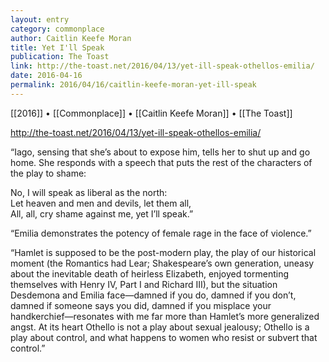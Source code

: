 ```yaml
---
layout: entry
category: commonplace
author: Caitlin Keefe Moran
title: Yet I'll Speak
publication: The Toast
link: http://the-toast.net/2016/04/13/yet-ill-speak-othellos-emilia/
date: 2016-04-16
permalink: 2016/04/16/caitlin-keefe-moran-yet-ill-speak
---
```


[[2016]] • [[Commonplace]] • [[Caitlin Keefe Moran]] • [[The Toast]]

http://the-toast.net/2016/04/13/yet-ill-speak-othellos-emilia/

“Iago, sensing that she’s about to expose him, tells her to shut up and go home. She responds with a speech that puts the rest of the characters of the play to shame:

No, I will speak as liberal as the north:
<br> Let heaven and men and devils, let them all,
<br> All, all, cry shame against me, yet I’ll speak.”

“Emilia demonstrates the potency of female rage in the face of violence.”

“Hamlet is supposed to be the post-modern play, the play of our historical moment (the Romantics had Lear; Shakespeare’s own generation, uneasy about the inevitable death of heirless Elizabeth, enjoyed tormenting themselves with Henry IV, Part I and Richard III), but the situation Desdemona and Emilia face—damned if you do, damned if you don’t, damned if someone says you did, damned if you misplace your handkerchief—resonates with me far more than Hamlet’s more generalized angst. At its heart Othello is not a play about sexual jealousy; Othello is a play about control, and what happens to women who resist or subvert that control.”
